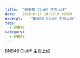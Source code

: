 ```yaml
---
title:  "BNB48 Club® 主页上线"
date:   2018-6-17 18:22:8 +0800
excerpt:	"BNB48 Club® 主页上线"
tags:
  - BNB48
category:
  - BNB48
---
```


BNB48 Club® 主页上线

